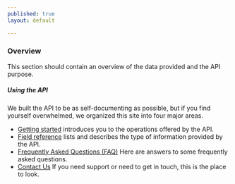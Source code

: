 ```yaml
---
published: true
layout: default

---
```

### Overview 

This section should contain an overview of the data provided and the API purpose.


##### Using the API
We built the API to be as self-documenting as possible, but if you find yourself overwhelmed, we organized this site into four major areas.

- [Getting started](getting_started.html) introduces you to the operations offered by the API.
- [Field reference](fields.html) lists and describes the type of information provided by the API.
- [Frequently Asked Questions (FAQ)](FAQ.html) Here are answers to some frequently asked questions.
- [Contact Us](contact_us.html) If you need support or need to get in touch, this is the place to look.


<body id="overview"></body>
